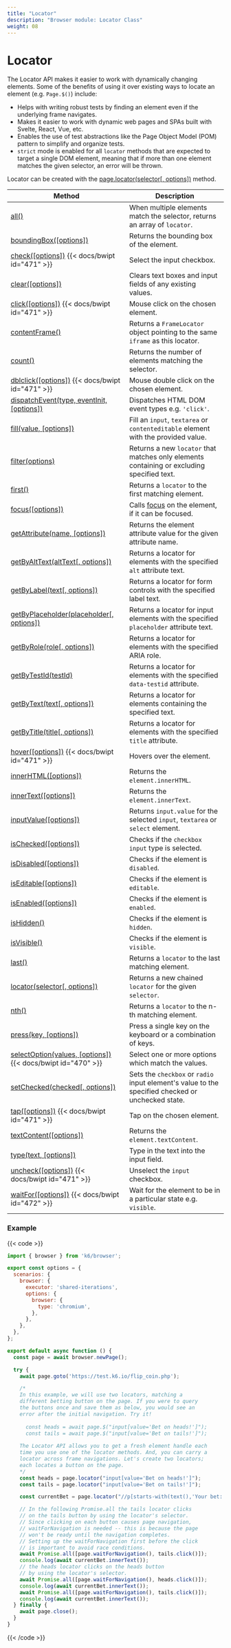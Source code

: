 ```yaml
---
title: "Locator"
description: "Browser module: Locator Class"
weight: 08
---
```


# Locator

The Locator API makes it easier to work with dynamically changing elements. Some of the benefits of using it over existing ways to locate an element (e.g. `Page.$()`) include:

- Helps with writing robust tests by finding an element even if the underlying frame navigates.
- Makes it easier to work with dynamic web pages and SPAs built with Svelte, React, Vue, etc.
- Enables the use of test abstractions like the Page Object Model (POM) pattern to simplify and organize tests.
- `strict` mode is enabled for all `locator` methods that are expected to target a single DOM element, meaning that if more than one element matches the given selector, an error will be thrown.

Locator can be created with the [page.locator(selector[, options])](https://grafana.com/docs/k6/<K6_VERSION>/javascript-api/k6-browser/page/locator) method.

| Method                                                                                                                                                 | Description                                                                                                             |
| ------------------------------------------------------------------------------------------------------------------------------------------------------ | ----------------------------------------------------------------------------------------------------------------------- |
| [all()](https://grafana.com/docs/k6/<K6_VERSION>/javascript-api/k6-browser/locator/all)                                                                | When multiple elements match the selector, returns an array of `locator`.                                                                         |
| [boundingBox([options])](https://grafana.com/docs/k6/<K6_VERSION>/javascript-api/k6-browser/locator/boundingbox)                                      | Returns the bounding box of the element.                                                                               |
| [check([options])](https://grafana.com/docs/k6/<K6_VERSION>/javascript-api/k6-browser/locator/check) {{< docs/bwipt id="471" >}}                       | Select the input checkbox.                                                                                              |
| [clear([options])](https://grafana.com/docs/k6/<K6_VERSION>/javascript-api/k6-browser/locator/clear)                                                   | Clears text boxes and input fields of any existing values.                                                              |
| [click([options])](https://grafana.com/docs/k6/<K6_VERSION>/javascript-api/k6-browser/locator/click) {{< docs/bwipt id="471" >}}                       | Mouse click on the chosen element.                                                                                      |
| [contentFrame()](https://grafana.com/docs/k6/<K6_VERSION>/javascript-api/k6-browser/locator/contentframe)                                                            | Returns a `FrameLocator` object pointing to the same `iframe` as this locator.   
| [count()](https://grafana.com/docs/k6/<K6_VERSION>/javascript-api/k6-browser/locator/count)                                                            | Returns the number of elements matching the selector.                                                                   |
| [dblclick([options])](https://grafana.com/docs/k6/<K6_VERSION>/javascript-api/k6-browser/locator/dblclick) {{< docs/bwipt id="471" >}}                 | Mouse double click on the chosen element.                                                                               |
| [dispatchEvent(type, eventInit, [options])](https://grafana.com/docs/k6/<K6_VERSION>/javascript-api/k6-browser/locator/dispatchevent)                  | Dispatches HTML DOM event types e.g. `'click'`.                                                                         |
| [fill(value, [options])](https://grafana.com/docs/k6/<K6_VERSION>/javascript-api/k6-browser/locator/fill)                                              | Fill an `input`, `textarea` or `contenteditable` element with the provided value.                                       |
| [filter(options)](https://grafana.com/docs/k6/<K6_VERSION>/javascript-api/k6-browser/locator/filter)                                                   | Returns a new `locator` that matches only elements containing or excluding specified text.                               |
| [first()](https://grafana.com/docs/k6/<K6_VERSION>/javascript-api/k6-browser/locator/first)                                                            | Returns a `locator` to the first matching element.                                                                        |
| [focus([options])](https://grafana.com/docs/k6/<K6_VERSION>/javascript-api/k6-browser/locator/focus)                                                   | Calls [focus](https://developer.mozilla.org/en-US/docs/Web/API/HTMLElement/focus) on the element, if it can be focused. |
| [getAttribute(name, [options])](https://grafana.com/docs/k6/<K6_VERSION>/javascript-api/k6-browser/locator/getattribute)                               | Returns the element attribute value for the given attribute name.                                                       |
| [getByAltText(altText[, options])](https://grafana.com/docs/k6/<K6_VERSION>/javascript-api/k6-browser/locator/getbyalttext/)                                   | Returns a locator for elements with the specified `alt` attribute text.                                                                                    |
| [getByLabel(text[, options])](https://grafana.com/docs/k6/<K6_VERSION>/javascript-api/k6-browser/locator/getbylabel/)                                          | Returns a locator for form controls with the specified label text.                                                                                   |
| [getByPlaceholder(placeholder[, options])](https://grafana.com/docs/k6/<K6_VERSION>/javascript-api/k6-browser/locator/getbyplaceholder/)                       | Returns a locator for input elements with the specified `placeholder` attribute text.                                                                                   |
| [getByRole(role[, options])](https://grafana.com/docs/k6/<K6_VERSION>/javascript-api/k6-browser/locator/getbyrole/)                                            | Returns a locator for elements with the specified ARIA role.                                                                                    |
| [getByTestId(testId)](https://grafana.com/docs/k6/<K6_VERSION>/javascript-api/k6-browser/locator/getbytestid/)                                                 | Returns a locator for elements with the specified `data-testid` attribute.                                                                              |
| [getByText(text[, options])](https://grafana.com/docs/k6/<K6_VERSION>/javascript-api/k6-browser/locator/getbytext/)                                            | Returns a locator for elements containing the specified text.                                                                                  |
| [getByTitle(title[, options])](https://grafana.com/docs/k6/<K6_VERSION>/javascript-api/k6-browser/locator/getbytitle/)                                         | Returns a locator for elements with the specified `title` attribute.                                                                             |
| [hover([options])](https://grafana.com/docs/k6/<K6_VERSION>/javascript-api/k6-browser/locator/hover) {{< docs/bwipt id="471" >}}                       | Hovers over the element.                                                                                                |
| [innerHTML([options])](https://grafana.com/docs/k6/<K6_VERSION>/javascript-api/k6-browser/locator/innerhtml)                                           | Returns the `element.innerHTML`.                                                                                        |
| [innerText([options])](https://grafana.com/docs/k6/<K6_VERSION>/javascript-api/k6-browser/locator/innertext)                                           | Returns the `element.innerText`.                                                                                        |
| [inputValue([options])](https://grafana.com/docs/k6/<K6_VERSION>/javascript-api/k6-browser/locator/inputvalue)                                         | Returns `input.value` for the selected `input`, `textarea` or `select` element.                                         |
| [isChecked([options])](https://grafana.com/docs/k6/<K6_VERSION>/javascript-api/k6-browser/locator/ischecked)                                           | Checks if the `checkbox` `input` type is selected.                                                                      |
| [isDisabled([options])](https://grafana.com/docs/k6/<K6_VERSION>/javascript-api/k6-browser/locator/isdisabled)                                         | Checks if the element is `disabled`.                                                                                    |
| [isEditable([options])](https://grafana.com/docs/k6/<K6_VERSION>/javascript-api/k6-browser/locator/iseditable)                                         | Checks if the element is `editable`.                                                                                    |
| [isEnabled([options])](https://grafana.com/docs/k6/<K6_VERSION>/javascript-api/k6-browser/locator/isenabled)                                           | Checks if the element is `enabled`.                                                                                     |
| [isHidden()](https://grafana.com/docs/k6/<K6_VERSION>/javascript-api/k6-browser/locator/ishidden)                                                      | Checks if the element is `hidden`.                                                                                      |
| [isVisible()](https://grafana.com/docs/k6/<K6_VERSION>/javascript-api/k6-browser/locator/isvisible)                                                    | Checks if the element is `visible`.                                                                                     |
| [last()](https://grafana.com/docs/k6/<K6_VERSION>/javascript-api/k6-browser/locator/last)                                                              | Returns a `locator` to the last matching element.                                                                         |
| [locator(selector[, options])](https://grafana.com/docs/k6/<K6_VERSION>/javascript-api/k6-browser/locator/locator)                                     | Returns a new chained `locator` for the given `selector`.                                                                 |
| [nth()](https://grafana.com/docs/k6/<K6_VERSION>/javascript-api/k6-browser/locator/nth)                                                                | Returns a `locator` to the n-th matching element.                                                                         |
| [press(key, [options])](https://grafana.com/docs/k6/<K6_VERSION>/javascript-api/k6-browser/locator/press)                                              | Press a single key on the keyboard or a combination of keys.                                                            |
| [selectOption(values, [options])](https://grafana.com/docs/k6/<K6_VERSION>/javascript-api/k6-browser/locator/selectoption) {{< docs/bwipt id="470" >}} | Select one or more options which match the values.                                                                      |
| [setChecked(checked[, options])](https://grafana.com/docs/k6/<K6_VERSION>/javascript-api/k6-browser/locator/setchecked)                                | Sets the `checkbox` or `radio` input element's value to the specified checked or unchecked state.                       |
| [tap([options])](https://grafana.com/docs/k6/<K6_VERSION>/javascript-api/k6-browser/locator/tap) {{< docs/bwipt id="471" >}}                           | Tap on the chosen element.                                                                                              |
| [textContent([options])](https://grafana.com/docs/k6/<K6_VERSION>/javascript-api/k6-browser/locator/textcontent)                                       | Returns the `element.textContent`.                                                                                      |
| [type(text, [options])](https://grafana.com/docs/k6/<K6_VERSION>/javascript-api/k6-browser/locator/type)                                               | Type in the text into the input field.                                                                                  |
| [uncheck([options])](https://grafana.com/docs/k6/<K6_VERSION>/javascript-api/k6-browser/locator/uncheck) {{< docs/bwipt id="471" >}}                   | Unselect the `input` checkbox.                                                                                          |
| [waitFor([options])](https://grafana.com/docs/k6/<K6_VERSION>/javascript-api/k6-browser/locator/waitfor) {{< docs/bwipt id="472" >}}                   | Wait for the element to be in a particular state e.g. `visible`.                                                        |

### Example

{{< code >}}

```javascript
import { browser } from 'k6/browser';

export const options = {
  scenarios: {
    browser: {
      executor: 'shared-iterations',
      options: {
        browser: {
          type: 'chromium',
        },
      },
    },
  },
};

export default async function () {
  const page = await browser.newPage();

  try {
    await page.goto('https://test.k6.io/flip_coin.php');

    /*
    In this example, we will use two locators, matching a
    different betting button on the page. If you were to query
    the buttons once and save them as below, you would see an
    error after the initial navigation. Try it!
  
      const heads = await page.$("input[value='Bet on heads!']");
      const tails = await page.$("input[value='Bet on tails!']");
  
    The Locator API allows you to get a fresh element handle each
    time you use one of the locator methods. And, you can carry a
    locator across frame navigations. Let's create two locators;
    each locates a button on the page.
    */
    const heads = page.locator("input[value='Bet on heads!']");
    const tails = page.locator("input[value='Bet on tails!']");

    const currentBet = page.locator("//p[starts-with(text(),'Your bet: ')]");

    // In the following Promise.all the tails locator clicks
    // on the tails button by using the locator's selector.
    // Since clicking on each button causes page navigation,
    // waitForNavigation is needed -- this is because the page
    // won't be ready until the navigation completes.
    // Setting up the waitForNavigation first before the click
    // is important to avoid race conditions.
    await Promise.all([page.waitForNavigation(), tails.click()]);
    console.log(await currentBet.innerText());
    // the heads locator clicks on the heads button
    // by using the locator's selector.
    await Promise.all([page.waitForNavigation(), heads.click()]);
    console.log(await currentBet.innerText());
    await Promise.all([page.waitForNavigation(), tails.click()]);
    console.log(await currentBet.innerText());
  } finally {
    await page.close();
  }
}
```

{{< /code >}}
